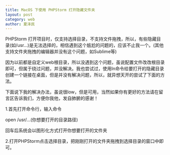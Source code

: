 ```yaml
---
title: MacOS 下使用 PHPStorm 打开隐藏文件夹
layout: post
category: web
author: 夏泽民
---
```

PHPStorm 打开项目时，仅支持选择目录，不支持文件拖拽，所以，有些隐藏目录(如/usr…)是无法选择的，相信遇到这个尴尬的问题的，应该不止我一个。(其他支持文件夹拖拽的编辑器并没有这个问题，如Sublime等)
<!-- more -->
因为以前都是自定义web根目录，所以没遇到这个问题，虽说配置文件改改根目录即可，但属于绕过问题，并没解决。我也尝试过，使用ln命令给要打开的隐藏目录创建一个链接在桌面，但是并没有解决问题，所以，就异想天开的尝试了下面的方法。

下面说下我的解决办法，虽说很low，但是可用，当然如果你有更好的方法请在留言区告诉我们，方便你我他，发自肺腑的感谢！

1.首先打开命令行，输入命令

open /usr/…(你想要打开的目录路径)

回车后系统会以图形化方式打开你想要打开的文件夹

2.打开PHPStorm点击选择目录，把刚刚打开的文件夹拖拽到选择目录的窗口中即可。
